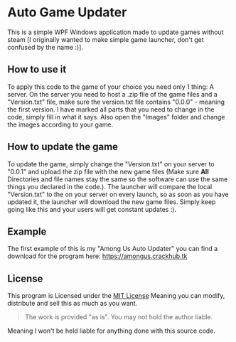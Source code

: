  # Auto Game Updater

This is a simple WPF Windows application made to update games without steam [I originally wanted to make simple game launcher, don't get confused by the name :)].

## How to use it

To apply this code to the game of your choice you need only 1 thing: A server. On the server you need to host a .zip file of the game files and a "Version.txt" file, make sure the version.txt file contains "0.0.0" - meaning the first version. I have marked all parts that you need to change in the code, simply fill in what it says. Also open the "Images" folder and change the images according to your game.

## How to update the game

To update the game, simply change the "Version.txt" on your server to "0.0.1" and upload the zip file with the new game files (Make sure **All** Directories and file names stay the same so the software can use the same things you declared in the code.). The launcher will compare the local "Version.txt" to the on your server on every launch, so as soon as you have updated it, the launcher will download the new game files. Simply keep going like this and your users will get constant updates :). 

## Example

The first example of this is my "Among Us Auto Updater" you can find a download for the program here: https://amongus.crackhub.tk

## License

This program is Licensed under the [MIT License](https://tldrlegal.com/license/mit-license) Meaning you can modify, distribute and sell this as much as you want. 

> The work is provided "as is". You may not hold the author liable.

Meaning I won't be held liable for anything done with this source code.
